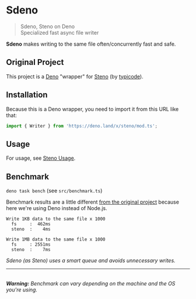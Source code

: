 # Sdeno

> Sdeno, Steno on Deno\
> Specialized fast async file writer

**Sdeno** makes writing to the same file often/concurrently fast and safe.

## Original Project

This project is a [Deno](https://deno.land) "wrapper" for [Steno](https://github.com/typicode/steno) (by [typicode](https://github.com/typicode)).

## Installation

Because this is a Deno wrapper, you need to import it from this URL like that:

```js
import { Writer } from 'https://deno.land/x/steno/mod.ts';
```

## Usage

For usage, see [Steno Usage](https://github.com/typicode/steno).

## Benchmark

`deno task bench` (see `src/benchmark.ts`)

Benchmark results are a little different [from the original project](https://github.com/typicode/steno#benchmark) because here we're using Deno instead of Node.js.

```
Write 1KB data to the same file x 1000
  fs     :  462ms
  steno  :    4ms

Write 1MB data to the same file x 1000
  fs     : 2551ms
  steno  :    7ms
```

_Sdeno (as Steno) uses a smart queue and avoids unnecessary writes._

---

\
_**Warning:** Benchmark can vary depending on the machine and the OS you're using._

